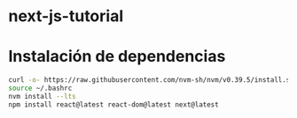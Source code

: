 # next-js-tutorial

# Instalación de dependencias

```bash
curl -o- https://raw.githubusercontent.com/nvm-sh/nvm/v0.39.5/install.sh | bash
source ~/.bashrc
nvm install --lts
npm install react@latest react-dom@latest next@latest
```